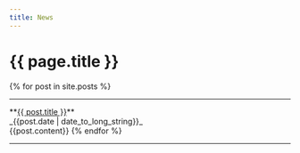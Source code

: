 ```yaml
---
title: News
---
```


# {{ page.title }}

{% for post in site.posts %}
  <hr/>
  **<a href="{{site.baseurl}}{{post.url}}">{{ post.title }}</a>**<br/>
  _{{post.date | date_to_long_string}}_<br/>
  {{post.content}}
{% endfor %}
<hr/>
